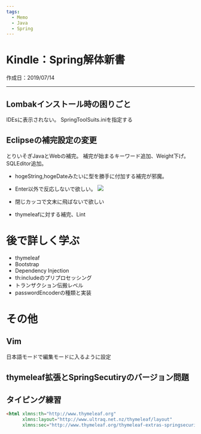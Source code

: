 ```yaml
---
tags:
  - Memo
  - Java
  - Spring
---
```


# Kindle：Spring解体新書
作成日：2019/07/14

---

## Lombakインストール時の困りごと

IDEsに表示されない。
SpringToolSuits.iniを指定する

## Eclipseの補完設定の変更
とりいそぎJavaとWebの補完。
補完が始まるキーワード追加、Weight下げ。
SQLEditor追加。

* hogeString,hogeDateみたいに型を勝手に付加する補完が邪魔。
* Enter以外で反応しないで欲しい。
![](https://i.imgur.com/iqgHQAt.png)


* 閉じカッコで文末に飛ばないで欲しい
* thymeleafに対する補完、Lint


# 後で詳しく学ぶ
* thymeleaf
* Bootstrap
* Dependency Injection
* th:includeのプリプロセッシング
* トランザクション伝搬レベル
* passwordEncoderの種類と実装

# その他
## Vim
日本語モードで編集モードに入るように設定

## thymeleaf拡張とSpringSecutiryのバージョン問題

## タイピング練習
```html
<html xlmns:th="http://www.thymeleaf.org"
      xlmns:layout="http://www.ultraq.net.nz/thymeleaf/layout"
      xlmns:sec="http://www.thymeleaf.org/thymeleaf-extras-springsecurity4">
```